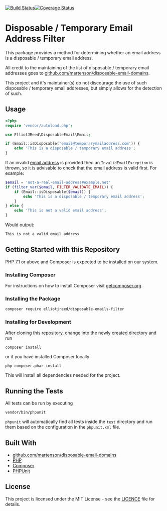 [![Build Status](https://travis-ci.org/elliotjreed/disposable-emails-filter-php.svg?branch=master)](https://travis-ci.org/elliotjreed/disposable-emails-filter-php)[![Coverage Status](https://coveralls.io/repos/github/elliotjreed/disposable-emails-filter-php/badge.svg?branch=master)](https://coveralls.io/github/elliotjreed/disposable-emails-filter-php?branch=master)

# Disposable / Temporary Email Address Filter

This package provides a method for determining whether an email address is a disposable / temporary email address.

All credit to the maintaining of the list of disposable / temporary email addresses goes to [github.com/martenson/disposable-email-domains](https://github.com/martenson/disposable-email-domains).

This project and it's maintainer(s) do not discourage the use of such disposable / temporary email addresses, but simply allows for the detection of such.


## Usage

```php
<?php
require 'vendor/autoload.php';

use ElliotJReed\DisposableEmail\Email;

if (Email::isDisposable('email@temporarymailaddress.com')) {
    echo 'This is a disposable / temporary email address';
}
```

If an invalid [email address](https://www.ietf.org/rfc/rfc0822.txt) is provided then an `InvalidEmailException` is thrown, so it is advisable to check that the email address is valid first. For example:

```php
$email = 'not-a-real-email-address#example.net'
if (filter_var($email, FILTER_VALIDATE_EMAIL)) {
    if (Email::isDisposable($email)) {
        echo 'This is a disposable / temporary email address';
    }
} else {
    echo 'This is not a valid email address';
}
```

Would output:

```bash
This is not a valid email address
```


## Getting Started with this Repository

PHP 7.1 or above and Composer is expected to be installed on our system.


### Installing Composer

For instructions on how to install Composer visit [getcomposer.org](https://getcomposer.org/download/).


### Installing the Package

```bash
composer require elliotjreed/disposable-emails-filter
```


### Installing for Development

After cloning this repository, change into the newly created directory and run

```
composer install
```

or if you have installed Composer locally

```
php composer.phar install
```

This will install all dependencies needed for the project.


## Running the Tests

All tests can be run by executing

```
vendor/bin/phpunit
```

`phpunit` will automatically find all tests inside the `test` directory and run them based on the configuration in the `phpunit.xml` file.


## Built With

- [github.com/martenson/disposable-email-domains](https://github.com/martenson/disposable-email-domains)
- [PHP](https://secure.php.net/)
- [Composer](https://getcomposer.org/)
- [PHPUnit](https://phpunit.de/)


## License

This project is licensed under the MIT License - see the [LICENCE](LICENCE) file for details.
